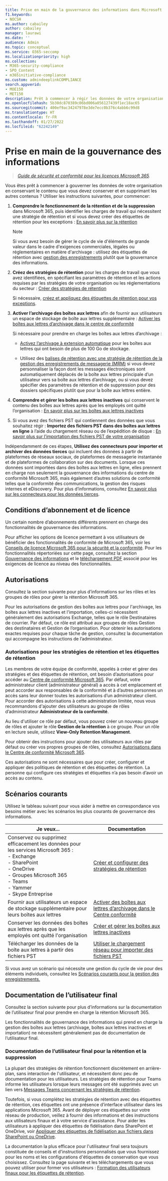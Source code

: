 ```yaml
---
title: Prise en main de la gouvernance des informations dans Microsoft 365
f1.keywords:
- NOCSH
ms.author: cabailey
author: cabailey
manager: laurawi
ms.date: ''
audience: Admin
ms.topic: conceptual
ms.service: O365-seccomp
ms.localizationpriority: high
ms.collection:
- M365-security-compliance
- SPO_Content
- m365initiative-compliance
ms.custom: admindeeplinkCOMPLIANCE
search.appverid:
- MOE150
- MET150
description: Prêt à commencer à régir les données de votre organisation, mais vous ne savez pas par où commencer ? Lisez quelques conseils normatifs pour commencer.
ms.openlocfilehash: 5b30dc870389c06bd006a056127439f1ec18ac65
ms.sourcegitcommit: 400ef9ac34247978e3de7ecc0b376c4abb6c99d8
ms.translationtype: HT
ms.contentlocale: fr-FR
ms.lasthandoff: 01/27/2022
ms.locfileid: "62242149"
---
```

# <a name="get-started-with-information-governance"></a>Prise en main de la gouvernance des informations

>*[Guide de sécurité et conformité pour les licences Microsoft 365](/office365/servicedescriptions/microsoft-365-service-descriptions/microsoft-365-tenantlevel-services-licensing-guidance/microsoft-365-security-compliance-licensing-guidance).*

Vous êtes prêt à commencer à gouverner les données de votre organisation en conservant le contenu que vous devez conserver et en supprimant les autres contenus ? Utiliser les instructions suivantes, pour commencer:

1. **Comprendre le fonctionnement de la rétention et de la suppression** dans Microsoft 365, puis identifier les charges de travail qui nécessitent une stratégie de rétention et si vous devez créer des étiquettes de rétention pour les exceptions : [En savoir plus sur la rétention](retention.md)
    
    > [!NOTE]
    > Si vous avez besoin de gérer le cycle de vie d'éléments de grande valeur dans le cadre d'exigences commerciales, légales ou réglementaires en matière d'archivage : utilisez des étiquettes de rétention avec [gestion des enregistrements](records-management.md) plutôt que la gouvernance des informations.

2. **Créez des stratégies de rétention** pour les charges de travail que vous avez identifiées, en spécifiant les paramètres de rétention et les actions requises par les stratégies de votre organisation ou les réglementations du secteur : [Créer des stratégies de rétention](create-retention-policies.md)
    
    Si nécessaire, [créez et appliquez des étiquettes de rétention pour vos exceptions](create-retention-labels-information-governance.md).

3. **Activer l’archivage des boîtes aux lettres** afin de fournir aux utilisateurs un espace de stockage de boîte aux lettres supplémentaire : [Activer les boîtes aux lettres d’archivage dans le centre de conformité](enable-archive-mailboxes.md)
    
    Si nécessaire pour prendre en charge les boîtes aux lettres d’archivage :
    
    - [Activez l’archivage à extension automatique](enable-autoexpanding-archiving.md) pour les boîtes aux lettres qui ont besoin de plus de 100 Go de stockage.
    
    - Utilisez des [balises de rétention avec une stratégie de rétention de la gestion des enregistrements de messagerie (MRM)](set-up-an-archive-and-deletion-policy-for-mailboxes.md) si vous devez personnaliser la façon dont les messages électroniques sont automatiquement déplacés de la boîte aux lettres principale d’un utilisateur vers sa boîte aux lettres d’archivage, ou si vous devez spécifier des paramètres de rétention et de suppression pour des dossiers spécifiques plutôt que pour la boîte aux lettres entière.

4. **Comprendre et gérer les boîtes aux lettres inactives** qui conservent le contenu des boîtes aux lettres après que les employés ont quitté l’organisation : [En savoir plus sur les boîtes aux lettres inactives](inactive-mailboxes-in-office-365.md)

5. Si vous avez des fichiers PST qui contiennent des données que vous souhaitez régir : **Importez des fichiers PST dans des boîtes aux lettres en ligne** à l’aide du chargement réseau ou de l’expédition de disque : [En savoir plus sur l’importation des fichiers PST de votre organisation](importing-pst-files-to-office-365.md)

Indépendamment de ces étapes, **Utilisez des connecteurs pour importer et archiver des données tierces** qui incluent des données à partir de plateformes de réseaux sociaux, de plateformes de messagerie instantanée et de plateformes de collaboration sur des documents. Lorsque ces données sont importées dans des boîtes aux lettres en ligne, elles prennent en charge non seulement la gouvernance des informations du centre de conformité Microsoft 365, mais également d’autres solutions de conformité telles que la conformité des communications, la gestion des risques internes et eDiscovery. Pour plus d’informations, consultez [En savoir plus sur les connecteurs pour les données tierces](archiving-third-party-data.md).

## <a name="subscription-and-licensing-requirements"></a>Conditions d’abonnement et de licence

Un certain nombre d’abonnements différents prennent en charge des fonctionnalités de gouvernance des informations.

Pour afficher les options de licence permettant à vos utilisateurs de bénéficier des fonctionnalités de conformité de Microsoft 365, voir les [Conseils de licence Microsoft 365 pour la sécurité et la conformité](/office365/servicedescriptions/microsoft-365-service-descriptions/microsoft-365-tenantlevel-services-licensing-guidance/microsoft-365-security-compliance-licensing-guidance). Pour les fonctionnalités répertoriées sur cette page, consultez la section [Gouvernance des informations](/office365/servicedescriptions/microsoft-365-service-descriptions/microsoft-365-tenantlevel-services-licensing-guidance/microsoft-365-security-compliance-licensing-guidance#information-governance) et le [téléchargement PDF](https://go.microsoft.com/fwlink/?linkid=2139145) associé pour les exigences de licence au niveau des fonctionnalités.

## <a name="permissions"></a>Autorisations

Consultez la section suivante pour plus d’informations sur les rôles et les groupes de rôles pour gérer la rétention Microsoft 365.

Pour les autorisations de gestion des boîtes aux lettres pour l'archivage, les boîtes aux lettres inactives et l'importation, celles-ci nécessitent généralement des autorisations Exchange, telles que le rôle Destinataires de courrier. Par défaut, ce rôle est attribué aux groupes de rôles Gestion des destinataires et Gestion de l’organisation. Pour obtenir les autorisations exactes requises pour chaque tâche de gestion, consultez la documentation qui accompagne les instructions de l’administrateur.

### <a name="permissions-for-retention-policies-and-retention-labels"></a>Autorisations pour les stratégies de rétention et les étiquettes de rétention

Les membres de votre équipe de conformité, appelés à créer et gérer des stratégies et des étiquettes de rétention, ont besoin d’autorisations pour accéder au <a href="https://go.microsoft.com/fwlink/p/?linkid=2077149" target="_blank">Centre de conformité Microsoft 365</a>. Par défaut, votre administrateur client (administrateur général) a accès à cet emplacement et peut accorder aux responsables de la conformité et à d’autres personnes un accès sans leur donner toutes les autorisations d’un administrateur client. Pour accorder des autorisations à cette administration limitée, nous vous recommandons d'ajouter des utilisateurs au groupe de rôles d’administrateur **Administrateur de la conformité**.

Au lieu d'utiliser ce rôle par défaut, vous pouvez créer un nouveau groupe de rôles et ajouter le rôle **Gestion de la rétention** à ce groupe. Pour un rôle en lecture seule, utilisez **View-Only Retention Management**. 

Pour obtenir des instructions pour ajouter des utilisateurs aux rôles par défaut ou créer vos propres groupes de rôles, consultez [Autorisations dans le Centre de conformité Microsoft 365](microsoft-365-compliance-center-permissions.md).

Ces autorisations ne sont nécessaires que pour créer, configurer et appliquer des politiques de rétention et des étiquettes de rétention. La personne qui configure ces stratégies et étiquettes n’a pas besoin d’avoir un accès au contenu.

## <a name="common-scenarios"></a>Scénarios courants

Utilisez le tableau suivant pour vous aider à mettre en correspondance vos besoins métier avec les scénarios les plus courants de gouvernance des informations.

|Je veux...|Documentation|
|----------------|---------------|
|Conservez ou supprimez efficacement les données pour les services Microsoft 365 : <br />- Exchange  <br />- SharePoint  <br />- OneDrive  <br />- Groupes Microsoft 365 <br />- Teams <br />- Yammer <br />- Skype Entreprise |[Créer et configurer des stratégies de rétention](create-retention-policies.md)|
|Fournir aux utilisateurs un espace de stockage supplémentaire pour leurs boîtes aux lettres |[Activer des boîtes aux lettres d’archivage dans le Centre conformité](enable-archive-mailboxes.md)|
|Conserver les données des boîtes aux lettres après que les employés ont quitté l'organisation |[Créer et gérer les boîtes aux lettres inactives](create-and-manage-inactive-mailboxes.md)|
|Télécharger les données de la boîte aux lettres à partir des fichiers PST |[Utiliser le chargement réseau pour importer des fichiers PST](use-network-upload-to-import-pst-files.md)|


Si vous avez un scénario qui nécessite une gestion du cycle de vie pour des éléments individuels, consultez les [Scénarios courants pour la gestion des enregistrements.](get-started-with-records-management.md#common-scenarios) 

## <a name="end-user-documentation"></a>Documentation de l’utilisateur final

Consultez la section suivante pour plus d’informations sur la documentation de l’utilisateur final pour prendre en charge la rétention Microsoft 365.

Les fonctionnalités de gouvernance des informations qui prend en charge la gestion des boîtes aux lettres (archivage, boîtes aux lettres inactives et importation) ne nécessitent généralement pas de documentation de l’utilisateur final.

### <a name="end-user-documentation-for-retention-and-deletion"></a>Documentation de l’utilisateur final pour la rétention et la suppression

La plupart des stratégies de rétention fonctionnent discrètement en arrière-plan, sans interaction de l'utilisateur, et nécessitent donc peu de documentation pour les utilisateurs. Les stratégies de rétention pour Teams informe les utilisateurs lorsque leurs messages ont été supprimés avec un lien vers [Messages Teams concernant les stratégies de rétention](https://support.microsoft.com/office/teams-messages-about-retention-policies-c151fa2f-1558-4cf9-8e51-854e925b483b).

Toutefois, si vous complétez les stratégies de rétention avec des étiquettes de rétention, ces étiquettes ont une présence d’interface utilisateur dans les applications Microsoft 365. Avant de déployer ces étiquettes sur votre réseau de production, veillez à fournir des informations et des instructions aux utilisateurs finaux et à votre service d'assistance. Pour aider les utilisateurs à appliquer des étiquettes de fidélisation dans SharePoint et OneDrive, voir [Appliquer des étiquettes de fidélisation aux fichiers dans SharePoint ou OneDrive](https://support.microsoft.com/office/apply-retention-labels-to-files-in-sharepoint-or-onedrive-11a6835b-ec9f-40db-8aca-6f5ef18132df).

La documentation la plus efficace pour l'utilisateur final sera toujours constituée de conseils et d'instructions personnalisés que vous fournissez pour les noms et les configurations d'étiquettes de conservation que vous choisissez. Consultez la page suivante et les téléchargements que vous pouvez utiliser pour former vos utilisateurs : [Formation des utilisateurs finaux pour les étiquettes de rétention](https://microsoft.github.io/ComplianceCxE/enduser/retention/).

